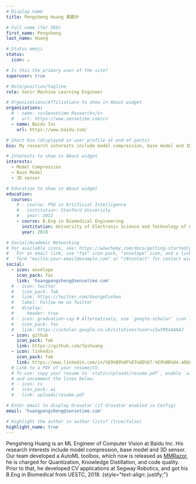 ```yaml
---
# Display name
title: Pengsheng Huang 黄鹏升

# Full name (for SEO)
first_name: Pengsheng
last_name: Huang

# Status emoji
status:
  icon: ☕️

# Is this the primary user of the site?
superuser: true

# Role/position/tagline
role: Senir Machine Learning Engineer

# Organizations/Affiliations to show in About widget
organizations:
  # - name: <s>Sensetime Research</s>
  #   url: https://www.sensetime.com/cn
  - name: Baidu Inc
    url: https://www.baidu.com/

# Short bio (displayed in user profile at end of posts)
bio: My research interests include model compression, base model and 3D sensor.

# Interests to show in About widget
interests:
  - Model Compression
  - Base Model
  - 3D sensor

# Education to show in About widget
education:
  courses:
    # - course: PhD in Artificial Intelligence
    #   institution: Stanford University
    #   year: 2012
    - course: B.Eng in Biomedical Engineering
      institution: University of Electronic Science and Technology of China
      year: 2018

# Social/Academic Networking
# For available icons, see: https://wowchemy.com/docs/getting-started/page-builder/#icons
#   For an email link, use "fas" icon pack, "envelope" icon, and a link in the
#   form "mailto:your-email@example.com" or "/#contact" for contact widget.
social:
  - icon: envelope
    icon_pack: fas
    link: 'huangpengsheng@sensetime.com'
  # - icon: twitter
  #   icon_pack: fab
  #   link: https://twitter.com/GeorgeCushen
  #   label: Follow me on Twitter
  #   display:
  #     header: true
  # - icon: graduation-cap # Alternatively, use `google-scholar` icon from `ai` icon pack
  #   icon_pack: fas
  #   link: https://scholar.google.co.uk/citations?user=sIwtMXoAAAAJ
  - icon: github
    icon_pack: fab
    link: https://github.com/fpshuang
  - icon: linkedin
    icon_pack: fab
    link: https://www.linkedin.com/in/%E9%B9%8F%E5%8D%87-%E9%BB%84-a0bbaa14a/
  # Link to a PDF of your resume/CV.
  # To use: copy your resume to `static/uploads/resume.pdf`, enable `ai` icons in `params.yaml`,
  # and uncomment the lines below.
  # - icon: cv
  #   icon_pack: ai
  #   link: uploads/resume.pdf

# Enter email to display Gravatar (if Gravatar enabled in Config)
email: 'huangpengsheng@sensetime.com'

# Highlight the author in author lists? (true/false)
highlight_name: true
---
```


Pengsheng Huang is an ML Engineer of Computer Vision at Baidu Inc. His research interests include model compression, base model and 3D sensor. Our team developed a AutoML toolbox, which now is released as [MMRazor](https://github.com/open-mmlab/mmrazor/tree/dev-1.x), he is charged for Quantization, Knowledge Distillation, and code quality. Prior to that, he developed CV applications at Segway Robotics, and got his B.Eng in Biomedical from UESTC, 2018.
{style="text-align: justify;"}
